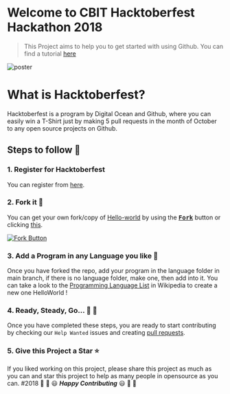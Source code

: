 # Welcome to CBIT Hacktoberfest Hackathon 2018
> This Project aims to help you to get started with using Github. You can find a tutorial [here](https://guides.github.com/activities/hello-world/)

![poster](https://user-images.githubusercontent.com/22680912/46479049-d8a9c400-c80b-11e8-92a1-89fc10701f4a.jpg)

# What is Hacktoberfest?
Hacktoberfest is a program by Digital Ocean and Github, where you can easily win a T-Shirt just by making 5 pull requests in the month of October to any open source projects on Github.

## Steps to follow :scroll:

### 1. Register for Hacktoberfest
You can register from [here](https://hacktoberfest.digitalocean.com).

### 2. Fork it :fork_and_knife:

You can get your own fork/copy of [Hello-world](https://github.com/cbitosc/Hacktoberfest-Hackathon-Hello-World) by using the <a href="https://github.com/cbitosc/Hacktoberfest-Hackathon-Hello-World/new/master?readme=1#fork-destination-box"><kbd><b>Fork</b></kbd></a> button or clicking [this](https://github.com/cbitosc/Hacktoberfest-Hackathon-Hello-World/new/master?readme=1#fork-destination-box).

 [![Fork Button](https://help.github.com/assets/images/help/repository/fork_button.jpg)](https://github.com/cbitosc/Hacktoberfest-Hackathon-Hello-World)

### 3. Add a Program in any Language you like :rabbit2:
Once you have forked the repo, add your program in the language folder in 
main branch, if there is no language folder, make one, then add into it.
You can take a look to the [Programming Language List](https://en.wikipedia.org/wiki/List_of_programming_languages) in Wikipedia to create a new one HelloWorld !

### 4. Ready, Steady, Go... :turtle: :rabbit2:

Once you have completed these steps, you are ready to start contributing 
by checking our `Help Wanted` issues and creating [pull requests](https://github.com/cbitosc/Hacktoberfest-Hackathon-Hello-World/pulls).

### 5. Give this Project a Star :star:

If you liked working on this project, please share this project as much 
as you can and star this project to help as many people in opensource as you can.
#2018
:tada: :confetti_ball: :smiley: _**Happy Contributing**_ :smiley: :confetti_ball: :tada:
